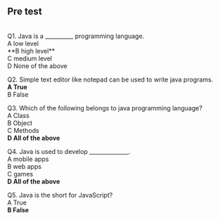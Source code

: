 ## Pre test
<br>
Q1. Java is a __________ programming language.<br>
A  low level<br>
**B  high level**<br>
C  medium level<br>
D  None of the above<br>

Q2. Simple text editor like notepad can be used to write java programs.<br>
**A  True**<br>
B   False<br>

Q3. Which of the following belongs to java programming language?<br>
A  Class<br>
B  Object<br>
C  Methods<br>
**D  All of the above**<br>

Q4. Java is used to develop ______________.<br>
A  mobile apps<br>
B  web apps<br>
C  games<br>
**D  All of the above**<br>

Q5. Java is the short for JavaScript?<br>
A  True<br>
**B   False**<br>
